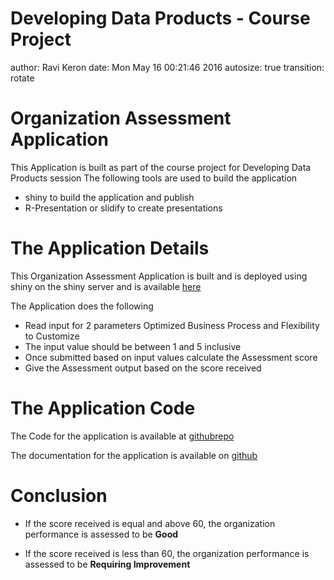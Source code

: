 Developing Data Products - Course Project
========================================================
author: Ravi Keron
date: Mon May 16 00:21:46 2016
autosize: true
transition: rotate

Organization Assessment Application
========================================================

This Application is built as part of the course project for Developing Data Products session 
The following tools are used to build the application


- shiny to build the application and publish
- R-Presentation or slidify to create presentations

The Application Details
========================================================

This Organization Assessment Application is built and is deployed using shiny on the shiny server and is
available [here](https://rkn2016.shinyapps.io/Assignment/) 


The Application does the following

- Read input for 2 parameters Optimized Business Process and Flexibility to Customize
- The input value should be between 1 and 5 inclusive  
- Once submitted based on input values calculate the Assessment score
- Give the Assessment output based on the score received 

The Application Code
========================================================

The Code for the application is available at [githubrepo](https://github.com/ravikeron/DevDataProd_Project)

The documentation for the application is available on [github](https://github.com/ravikeron/DevDataProd_Project/blob/master/README.md) 

Conclusion
========================================================


- If the score received is equal and above 60, the organization performance is assessed to be **Good**

- If the score received is less than 60, the organization performance is assessed to be **Requiring  Improvement**
